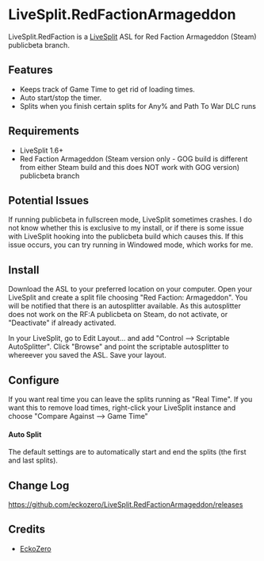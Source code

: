 ﻿LiveSplit.RedFactionArmageddon
=====================

LiveSplit.RedFaction is a [LiveSplit](http://livesplit.org/) ASL for Red Faction Armageddon (Steam) publicbeta branch.

Features
--------
  * Keeps track of Game Time to get rid of loading times.
  * Auto start/stop the timer.
  * Splits when you finish certain splits for Any% and Path To War DLC runs
  
Requirements
-------
* LiveSplit 1.6+
* Red Faction Armageddon (Steam version only - GOG build is different from either Steam build and this does NOT work with GOG version) publicbeta branch

Potential Issues
-------
If running publicbeta in fullscreen mode, LiveSplit sometimes crashes. I do not know whether this is exclusive to my install, or if there is some issue with LiveSplit hooking into the publicbeta build which causes this.
If this issue occurs, you can try running in Windowed mode, which works for me.

Install
-------
Download the ASL to your preferred location on your computer.
Open your LiveSplit and create a split file choosing "Red Faction: Armageddon". You will be notified that there is an autosplitter available.
As this autosplitter does not work on the RF:A publicbeta on Steam, do not activate, or "Deactivate" if already activated.

In your LiveSplit, go to Edit Layout... and add  "Control --> Scriptable AutoSplitter". 
Click "Browse" and point the scriptable autosplitter to whereever you saved the ASL.
Save your layout.

Configure
---------
If you want real time you can leave the splits running as "Real Time". If you want this to remove load times, right-click your LiveSplit instance and choose "Compare Against --> Game Time"

#### Auto Split
The default settings are to automatically start and end the splits (the first and last splits).

Change Log
----------
https://github.com/eckozero/LiveSplit.RedFactionArmageddon/releases

Credits
-------
  * [EckoZero](http://twitch.tv/eckozero1987)
